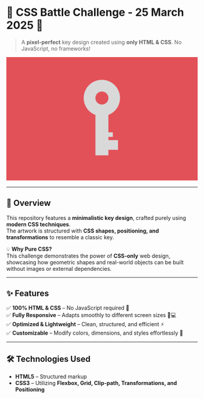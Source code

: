 # 🔑 CSS Battle Challenge - 25 March 2025 🎯  

> A **pixel-perfect** key design created using **only HTML & CSS**. No JavaScript, no frameworks!  

![CSS Battle Preview](preview.png)  

---  

## 🎨 Overview  
This repository features a **minimalistic key design**, crafted purely using **modern CSS techniques**.  
The artwork is structured with **CSS shapes, positioning, and transformations** to resemble a classic key.  

💡 **Why Pure CSS?**  
This challenge demonstrates the power of **CSS-only** web design, showcasing how geometric shapes and real-world objects can be built without images or external dependencies.  

---  

## ✨ Features  
✅ **100% HTML & CSS** – No JavaScript required 🚀  
✅ **Fully Responsive** – Adapts smoothly to different screen sizes 📱💻  
✅ **Optimized & Lightweight** – Clean, structured, and efficient ⚡  
✅ **Customizable** – Modify colors, dimensions, and styles effortlessly 🎨  

---  

## 🛠️ Technologies Used  
- **HTML5** – Structured markup  
- **CSS3** – Utilizing **Flexbox, Grid, Clip-path, Transformations, and Positioning**
